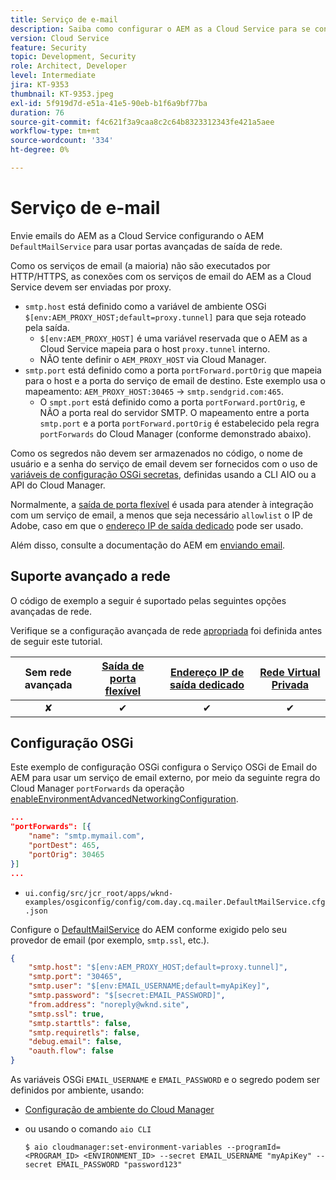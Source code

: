 ```yaml
---
title: Serviço de e-mail
description: Saiba como configurar o AEM as a Cloud Service para se conectar a um serviço de email usando portas de saída.
version: Cloud Service
feature: Security
topic: Development, Security
role: Architect, Developer
level: Intermediate
jira: KT-9353
thumbnail: KT-9353.jpeg
exl-id: 5f919d7d-e51a-41e5-90eb-b1f6a9bf77ba
duration: 76
source-git-commit: f4c621f3a9caa8c2c64b8323312343fe421a5aee
workflow-type: tm+mt
source-wordcount: '334'
ht-degree: 0%

---
```


# Serviço de e-mail

Envie emails do AEM as a Cloud Service configurando o AEM `DefaultMailService` para usar portas avançadas de saída de rede.

Como os serviços de email (a maioria) não são executados por HTTP/HTTPS, as conexões com os serviços de email do AEM as a Cloud Service devem ser enviadas por proxy.

+ `smtp.host` está definido como a variável de ambiente OSGi `$[env:AEM_PROXY_HOST;default=proxy.tunnel]` para que seja roteado pela saída.
   + `$[env:AEM_PROXY_HOST]` é uma variável reservada que o AEM as a Cloud Service mapeia para o host `proxy.tunnel` interno.
   + NÃO tente definir o `AEM_PROXY_HOST` via Cloud Manager.
+ `smtp.port` está definido como a porta `portForward.portOrig` que mapeia para o host e a porta do serviço de email de destino. Este exemplo usa o mapeamento: `AEM_PROXY_HOST:30465` → `smtp.sendgrid.com:465`.
   + O `smpt.port` está definido como a porta `portForward.portOrig`, e NÃO a porta real do servidor SMTP. O mapeamento entre a porta `smtp.port` e a porta `portForward.portOrig` é estabelecido pela regra `portForwards` do Cloud Manager (conforme demonstrado abaixo).

Como os segredos não devem ser armazenados no código, o nome de usuário e a senha do serviço de email devem ser fornecidos com o uso de [variáveis de configuração OSGi secretas](https://experienceleague.adobe.com/docs/experience-manager-cloud-service/implementing/deploying/configuring-osgi.html#secret-configuration-values), definidas usando a CLI AIO ou a API do Cloud Manager.

Normalmente, a [saída de porta flexível](../flexible-port-egress.md) é usada para atender à integração com um serviço de email, a menos que seja necessário `allowlist` o IP de Adobe, caso em que o [endereço IP de saída dedicado](../dedicated-egress-ip-address.md) pode ser usado.

Além disso, consulte a documentação do AEM em [enviando email](https://experienceleague.adobe.com/docs/experience-manager-cloud-service/content/implementing/developing/development-guidelines.html#sending-email).

## Suporte avançado a rede

O código de exemplo a seguir é suportado pelas seguintes opções avançadas de rede.

Verifique se a configuração avançada de rede [apropriada](../advanced-networking.md#advanced-networking) foi definida antes de seguir este tutorial.

| Sem rede avançada | [Saída de porta flexível](../flexible-port-egress.md) | [Endereço IP de saída dedicado](../dedicated-egress-ip-address.md) | [Rede Virtual Privada](../vpn.md) |
|:-----:|:-----:|:------:|:---------:|
| ✘ | ✔ | ✔ | ✔ |

## Configuração OSGi

Este exemplo de configuração OSGi configura o Serviço OSGi de Email do AEM para usar um serviço de email externo, por meio da seguinte regra do Cloud Manager `portForwards` da operação [enableEnvironmentAdvancedNetworkingConfiguration](https://www.adobe.io/experience-cloud/cloud-manager/reference/api/#operation/enableEnvironmentAdvancedNetworkingConfiguration).

```json
...
"portForwards": [{
    "name": "smtp.mymail.com",
    "portDest": 465,
    "portOrig": 30465
}]
...
```

+ `ui.config/src/jcr_root/apps/wknd-examples/osgiconfig/config/com.day.cq.mailer.DefaultMailService.cfg.json`

Configure o [DefaultMailService](https://experienceleague.adobe.com/docs/experience-manager-cloud-service/content/implementing/developing/development-guidelines.html#sending-email) do AEM conforme exigido pelo seu provedor de email (por exemplo, `smtp.ssl`, etc.).

```json
{
    "smtp.host": "$[env:AEM_PROXY_HOST;default=proxy.tunnel]",
    "smtp.port": "30465",
    "smtp.user": "$[env:EMAIL_USERNAME;default=myApiKey]",
    "smtp.password": "$[secret:EMAIL_PASSWORD]",
    "from.address": "noreply@wknd.site",
    "smtp.ssl": true,
    "smtp.starttls": false, 
    "smtp.requiretls": false,
    "debug.email": false,
    "oauth.flow": false
}
```

As variáveis OSGi `EMAIL_USERNAME` e `EMAIL_PASSWORD` e o segredo podem ser definidos por ambiente, usando:

+ [Configuração de ambiente do Cloud Manager](https://experienceleague.adobe.com/docs/experience-manager-cloud-service/content/implementing/using-cloud-manager/environment-variables.html)
+ ou usando o comando `aio CLI`

  ```shell
  $ aio cloudmanager:set-environment-variables --programId=<PROGRAM_ID> <ENVIRONMENT_ID> --secret EMAIL_USERNAME "myApiKey" --secret EMAIL_PASSWORD "password123"
  ```

